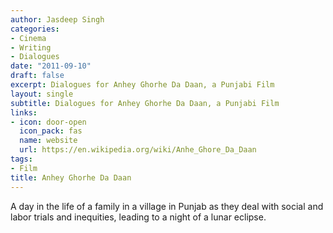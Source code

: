 ```yaml
---
author: Jasdeep Singh
categories:
- Cinema
- Writing
- Dialogues
date: "2011-09-10"
draft: false
excerpt: Dialogues for Anhey Ghorhe Da Daan, a Punjabi Film
layout: single
subtitle: Dialogues for Anhey Ghorhe Da Daan, a Punjabi Film
links:
- icon: door-open
  icon_pack: fas
  name: website
  url: https://en.wikipedia.org/wiki/Anhe_Ghore_Da_Daan
tags:
- Film
title: Anhey Ghorhe Da Daan
---
```

A day in the life of a family in a village in Punjab as they deal with social and labor trials and inequities, leading to a night of a lunar eclipse.
